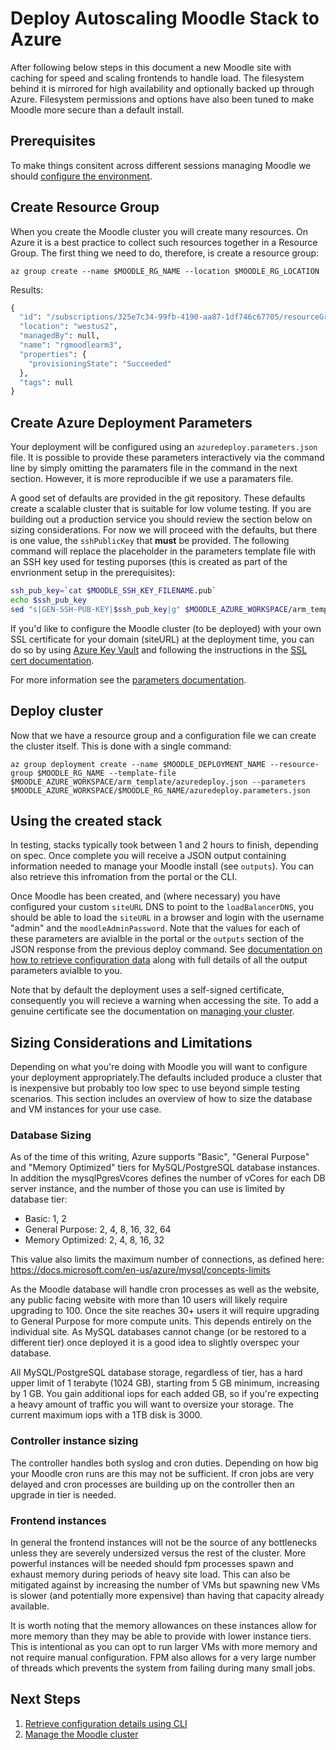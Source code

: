 # Deploy Autoscaling Moodle Stack to Azure

After following below steps in this document a new Moodle site with caching for speed and scaling frontends to handle
load. The filesystem behind it is mirrored for high availability and
optionally backed up through Azure. Filesystem permissions and options
have also been tuned to make Moodle more secure than a default
install.

## Prerequisites

To make things consitent across different sessions managing Moodle we
should [configure the environment](./Preparation.md).


## Create Resource Group

When you create the Moodle cluster you will create many resources. On
Azure it is a best practice to collect such resources together in a
Resource Group. The first thing we need to do, therefore, is create a
resource group:

```
az group create --name $MOODLE_RG_NAME --location $MOODLE_RG_LOCATION
```

Results:

```expected_similarity=0.4
{
  "id": "/subscriptions/325e7c34-99fb-4190-aa87-1df746c67705/resourceGroups/rgmoodlearm3",
  "location": "westus2",
  "managedBy": null,
  "name": "rgmoodlearm3",
  "properties": {
    "provisioningState": "Succeeded"
  },
  "tags": null
}
```

## Create Azure Deployment Parameters

Your deployment will be configured using an
`azuredeploy.parameters.json` file. It is possible to provide these
parameters interactively via the command line by simply omitting the
paramaters file in the command in the next section. However, it is
more reproducible if we use a paramaters file.

A good set of defaults are provided in the git repository. These
defaults create a scalable cluster that is suitable for low volume
testing. If you are building out a production service you should
review the section below on sizing considerations. For now we will
proceed with the defaults, but there is one value, the `sshPublicKey`
that **must** be provided. The following command will replace the
placeholder in the parameters template file with an SSH key used for
testing puporses (this is created as part of the envrionment setup in
the prerequisites):

``` bash
ssh_pub_key=`cat $MOODLE_SSH_KEY_FILENAME.pub`
echo $ssh_pub_key
sed "s|GEN-SSH-PUB-KEY|$ssh_pub_key|g" $MOODLE_AZURE_WORKSPACE/arm_template/azuredeploy.parameters.json > $MOODLE_AZURE_WORKSPACE/$MOODLE_RG_NAME/azuredeploy.parameters.json
```

If you'd like to configure the Moodle cluster (to be deployed)
with your own SSL certificate for your domain (siteURL) at the
deployment time, you can do so by using [Azure Key Vault](https://azure.microsoft.com/en-us/services/key-vault/)
and following the instructions in the [SSL cert documentation](SslCert.md).

For more information see the [parameters documentation](Parameters.md).

## Deploy cluster

Now that we have a resource group and a configuration file we can
create the cluster itself. This is done with a single command:

```
az group deployment create --name $MOODLE_DEPLOYMENT_NAME --resource-group $MOODLE_RG_NAME --template-file $MOODLE_AZURE_WORKSPACE/arm_template/azuredeploy.json --parameters $MOODLE_AZURE_WORKSPACE/$MOODLE_RG_NAME/azuredeploy.parameters.json
```

## Using the created stack

In testing, stacks typically took between 1 and 2 hours to finish,
depending on spec. Once complete you will receive a JSON output
containing information needed to manage your Moodle install (see
`outputs`). You can also retrieve this infromation from the portal or
the CLI.
                      
Once Moodle has been created, and (where necessary) you have
configured your custom `siteURL` DNS to point to the
`loadBalancerDNS`, you should be able to load the `siteURL` in a
browser and login with the username "admin" and the
`moodleAdminPassword`. Note that the values for each of these
parameters are avialble in the portal or the `outputs` section of the
JSON response from the previous deploy command. See [documentation on
how to retrieve configuration data](./Get-Install-Data.md) along
with full details of all the output parameters avialble to you.

Note that by default the deployment uses a self-signed certificate,
consequently you will recieve a warning when accessing the site. To
add a genuine certificate see the documentation on [managing your
cluster](./Manage.md).

## Sizing Considerations and Limitations

Depending on what you're doing with Moodle you will want to configure
your deployment appropriately.The defaults included produce a cluster
that is inexpensive but probably too low spec to use beyond simple
testing scenarios. This section includes an overview of how to size
the database and VM instances for your use case.

### Database Sizing

As of the time of this writing, Azure supports "Basic", "General Purpose" and "Memory Optimized"
tiers for MySQL/PostgreSQL database instances. In addition the mysqlPgresVcores defines
the number of vCores for each DB server instance, and the number of those you can use is limited by
database tier:

- Basic: 1, 2
- General Purpose: 2, 4, 8, 16, 32, 64
- Memory Optimized: 2, 4, 8, 16, 32

This value also limits the maximum number of connections, as defined
here: https://docs.microsoft.com/en-us/azure/mysql/concepts-limits

As the Moodle database will handle cron processes as well as the
website, any public facing website with more than 10 users will likely
require upgrading to 100. Once the site reaches 30+ users it will
require upgrading to General Purpose for more compute units. This depends
entirely on the individual site. As MySQL databases cannot change (or
be restored to a different tier) once deployed it is a good idea to
slightly overspec your database.

All MySQL/PostgreSQL database storage, regardless of tier, has a hard upper limit of 1
terabyte (1024 GB), starting from 5 GB minimum, increasing by 1 GB. You gain additional iops for each added GB, so if
you're expecting a heavy amount of traffic you will want to oversize
your storage. The current maximum iops with a 1TB disk is 3000.

### Controller instance sizing

The controller handles both syslog and cron duties. Depending on how
big your Moodle cron runs are this may not be sufficient. If cron jobs
are very delayed and cron processes are building up on the controller
then an upgrade in tier is needed.

### Frontend instances

In general the frontend instances will not be the source of any
bottlenecks unless they are severely undersized versus the rest of the
cluster. More powerful instances will be needed should fpm processes
spawn and exhaust memory during periods of heavy site load. This can
also be mitigated against by increasing the number of VMs but spawning
new VMs is slower (and potentially more expensive) than having that
capacity already available.

It is worth noting that the memory allowances on these instances allow
for more memory than they may be able to provide with lower instance
tiers. This is intentional as you can opt to run larger VMs with more
memory and not require manual configuration. FPM also allows for a
very large number of threads which prevents the system from failing
during many small jobs.


## Next Steps

  1. [Retrieve configuration details using CLI](./Get-Install-Data.md)
  1. [Manage the Moodle cluster](./Manage.md)
